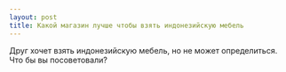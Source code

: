 ```yaml
---
layout: post 
title: Какой магазин лучше чтобы взять индонезийскую мебель 
--- 
```

Друг хочет взять индонезийскую мебель, но не может определиться. Что бы вы посоветовали?
